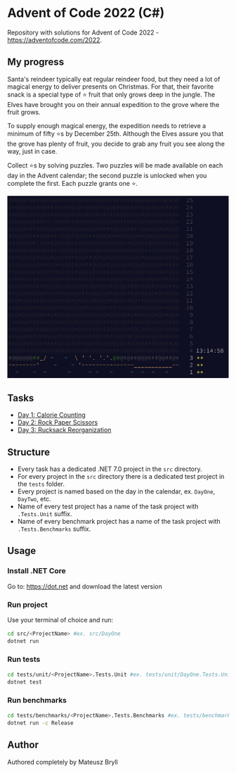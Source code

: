 # Advent of Code 2022 (C#)
Repository with solutions for Advent of Code 2022 - https://adventofcode.com/2022.

## My progress
Santa's reindeer typically eat regular reindeer food, but they need a lot of magical energy to deliver presents on Christmas. For that, their favorite snack is a special type of ⭐ fruit that only grows deep in the jungle. The Elves have brought you on their annual expedition to the grove where the fruit grows.

To supply enough magical energy, the expedition needs to retrieve a minimum of fifty ⭐s by December 25th. Although the Elves assure you that the grove has plenty of fruit, you decide to grab any fruit you see along the way, just in case.

Collect ⭐s by solving puzzles. Two puzzles will be made available on each day in the Advent calendar; the second puzzle is unlocked when you complete the first. Each puzzle grants one ⭐.


![Calendar](./docs/assets/calendar.png)

## Tasks
* [Day 1: Calorie Counting](./docs/DayOne.md)
* [Day 2: Rock Paper Scissors](./docs/DayTwo.md)
* [Day 3: Rucksack Reorganization](./docs/DayThree.md)

## Structure
* Every task has a dedicated .NET 7.0 project in the `src` directory.
* For every project in the `src` directory there is a dedicated test project in the `tests` folder.
* Every project is named based on the day in the calendar, ex. `DayOne`, `DayTwo`, etc.
* Name of every test project has a name of the task project with `.Tests.Unit` suffix.
* Name of every benchmark project has a name of the task project with `.Tests.Benchmarks` suffix.

## Usage
### Install .NET Core
Go to: https://dot.net and download the latest version

### Run project
Use your terminal of choice and run:
```bash
cd src/<ProjectName> #ex. src/DayOne
dotnet run
```

### Run tests
```bash
cd tests/unit/<ProjectName>.Tests.Unit #ex. tests/unit/DayOne.Tests.Unit
dotnet test
```

### Run benchmarks
```bash
cd tests/benchmarks/<ProjectName>.Tests.Benchmarks #ex. tests/benchmarks/DayOne.Tests.Benchmarks
dotnet run -c Release
```

## Author
Authored completely by Mateusz Bryll